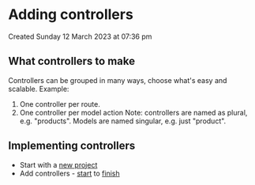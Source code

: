 # Adding controllers
Created Sunday 12 March 2023 at 07:36 pm

## What controllers to make
Controllers can be grouped in many ways, choose what's easy and scalable. Example:
1. One controller per route.
2. One controller per model action
Note: controllers are named as plural, e.g. "products". Models are named singular, e.g. just "product".


## Implementing controllers
- Start with a [new project](https://github.com/exemplar-codes/mvc-basics-exploration-expressjs)
- Add controllers - [start](https://github.com/exemplar-codes/mvc-basics-exploration-expressjs/commit/d38d7b158058fd255911e83a5dd32bbdf44ccb72) to [finish](https://github.com/exemplar-codes/mvc-basics-exploration-expressjs/commit/939b74e949c24d70db272c587ccc55a817616705)